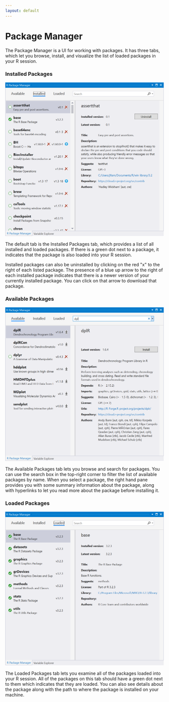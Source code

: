 ```yaml
---
layout: default
---
```


# Package Manager

The Package Manager is a UI for working with packages. It has three tabs, which
let you browse, install, and visualize the list of loaded packages in your R
session.

### Installed Packages 

![](media/package_manager_installed.png)

The default tab is the Installed Packages tab, which provides a list of all installed and
loaded packages. If there is a green dot next to a package, it indicates that
the package is also loaded into your R session. 

Installed packages can also be uninstalled by clicking on the red "x" to the
right of each listed package. The presence of a blue up arrow to the right of
each installed package indicates that there is a newer version of your currently
installed package. You can click on that arrow to download that package.

### Available Packages

![](media/package_manager_available.png)

The Available Packages tab lets you browse and search for packages. You can use
the search box in the top-right corner to filter the list of available packages
by name. When you select a package, the right hand pane provides you with some
summary information about the package, along with hyperlinks to let you read
more about the package before installing it.

### Loaded Packages

![](media/package_manager_loaded.png)

The Loaded Packages tab lets you examine all of the packages loaded into your R
session. All of the packages on this tab should have a green dot next to them
which indicates that they are loaded. You can also see details about the package
along with the path to where the package is installed on your machine.

